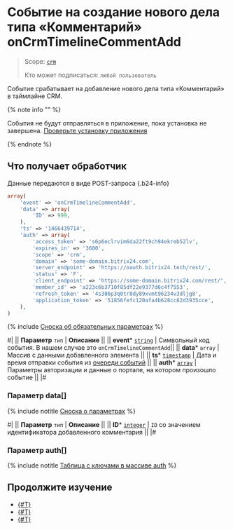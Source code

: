 # Событие на создание нового дела типа «Комментарий» onCrmTimelineCommentAdd

> Scope: [`crm`](../../../../scopes/permissions.md)
>
> Кто может подписаться: `любой пользователь`

Событие срабатывает на добавление нового дела типа «Комментарий» в таймлайне CRM. 


{% note info "" %}

События не будут отправляться в приложение, пока установка не завершена. [Проверьте установку приложения](../../../../../settings/app-installation/installation-finish.md)

{% endnote %}

## Что получает обработчик

Данные передаются в виде POST-запроса {.b24-info}

```php
array(
    'event' => 'onCrmTimelineCommentAdd',
    'data' => array(
        'ID' => 999,
    ),
    'ts' => '1466439714',
    'auth' => array(
        'access_token' => 's6p6eclrvim6da22ft9ch94ekreb52lv',
        'expires_in' => '3600',
        'scope' => 'crm',
        'domain' => 'some-domain.bitrix24.com',
        'server_endpoint' => 'https://oauth.bitrix24.tech/rest/',
        'status' => 'F',
        'client_endpoint' => 'https://some-domain.bitrix24.com/rest/',
        'member_id' => 'a223c6b3710f85df22e9377d6c4f7553',
        'refresh_token' => '4s386p3q0tr8dy89xvmt96234v3dljg8',
        'application_token' => '51856fefc120afa4b628cc82d3935cce',
    ),
)
```

{% include [Сноска об обязательных параметрах](../../../../../_includes/required.md) %}

#|
|| **Параметр**
`тип` | **Описание** ||
|| **event***
[`string`](../../../data-types.md) | Символьный код события. В нашем случае это `onCrmTimelineCommentAdd`||
|| **data***
`array` | Массив с данными добавленного элемента ||
|| **ts***
[`timestamp`](../../../data-types.md) | Дата и время отправки события из [очереди событий](../../../../events/index.md) ||
|| **auth***
[`array`](../../../data-types.md) | Параметры авторизации и данные о портале, на котором произошло событие ||
|#

### Параметр data[]

{% include notitle [Сноска о параметрах](../../../../../_includes/required.md) %}

#|
|| **Параметр**
`тип` | **Описание** ||
|| **ID***
[`integer`](../../../data-types.md) | `ID` со значением идентификатора добавленного комментария ||
|#

### Параметр auth[]

{% include notitle [Таблица с ключами в массиве auth](../../../../../_includes/auth-params-in-events.md) %}

## Продолжите изучение 

- [{#T}](./index.md)
- [{#T}](./on-Crm-Timeline-Comment-Update.md)
- [{#T}](./on-Crm-Timeline-Comment-Delete.md)
